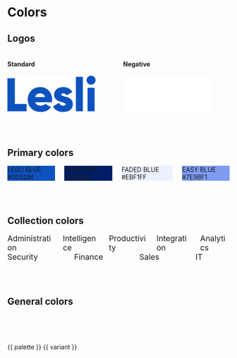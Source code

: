 <script setup>
const palettes_variant = [100, 300, 500, 700, 900]
const palettes = [
    "blue", "lime", "mint", "banana", "orange", "bubble", 
    "berry", "grape", "cocoa", "silver", "slate", "black"
]
</script>

# Colors


## Logos

<div class="columns mt-4">
    <div class="column pt-4 pl-6 pb-6 has-background-grey-lighter">
        <h4 class="mb-2">Standard</h4>
        <img src="../public/images/brand/lesli-name.svg" alt="Lesli logo" width="200" />
    </div>
    <div class="column pt-4 pl-6 pb-6 has-background-grey-darker">
        <h4 class="mb-2 has-text-white">Negative</h4>
        <img src="../public/images/brand/lesli-name-white.svg" alt="Lesli logo" width="200" />
    </div>
</div>

<br><br>

## Primary colors
<div class="columns mt-1">
    <div class="column">
        <div class="has-text-centered py-6 br-5 has-text-white" style="background:#0d52bf;">
            LESLI BLUE <br> #0D52Bf
        </div>
    </div>
    <div class="column">
        <div class="has-text-centered py-6 br-5 has-text-white" style="background:#001f66;">
            DARK BLUE<br> #001F66
        </div>
    </div>
    <div class="column">
        <div class="has-text-centered py-6 br-5 has-text-info" style="background:#EBF1FF;">
            FADED BLUE <br> #EBF1FF
        </div>
    </div>
    <div class="column">
        <div class="has-text-centered py-6 br-5 has-text-white" style="background:#7E9BF1;">
            EASY BLUE <br> #7E9BF1
        </div>
    </div>
</div>

<br><br>

## Collection colors
<div class="columns mt-1 docs lesli-css-color-collections">
    <div class="column"> 
        <div class="has-text-centered py-6 has-text-white bg-lesli-css-color-collection-administration">
            Administration
        </div>
    </div>
    <div class="column"> 
        <div class="has-text-centered py-6 has-text-white bg-lesli-css-color-collection-intelligence">
            Intelligence
        </div>
    </div>
    <div class="column">
        <div class="has-text-centered py-6 has-text-white bg-lesli-css-color-collection-productivity">
            Productivity
        </div>
    </div>
    <div class="column">
        <div class="has-text-centered py-6 has-text-black bg-lesli-css-color-collection-integration">
            Integration
        </div>
    </div>
    <div class="column">
        <div class="has-text-centered py-6 has-text-black bg-lesli-css-color-collection-analytics">
            Analytics
        </div>
    </div>
</div>
<div class="columns docs lesli-css-color-collections">
    <div class="column">
        <div class="has-text-centered py-6 has-text-black bg-lesli-css-color-collection-security">
            Security
        </div>
    </div>
    <div class="column">
        <div class="has-text-centered py-6 has-text-white bg-lesli-css-color-collection-finance">
            Finance
        </div>
    </div>
    <div class="column">
        <div class="has-text-centered py-6 has-text-white bg-lesli-css-color-collection-sales">
            Sales
        </div>
    </div>
    <div class="column">
        <div class="has-text-centered py-6 has-text-black bg-lesli-css-color-collection-it">
            IT
        </div>
    </div>
</div>

<br><br>

## General colors

<div v-for="palette in palettes" class="columns mt-1 docs lesli-css-colors">
    <div v-for="variant in palettes_variant" class="column">
        <div :class="'bg-lesli-css-color-'+palette+'-'+variant">
        </div>
        <p class="m-0 has-text-centered">
            {{ palette }} {{ variant }}
        </p>
    </div>
</div>

<style>
    .lesli-css-color-collections .column div {
        border-radius: 6px;
        font-size: 1.1rem;
    }
    .lesli-css-colors .column div {
        border-radius: 6px;
        height: 3.2rem;
    }
</style>
